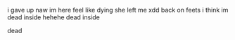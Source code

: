 i gave up
naw im here 
feel like dying 
she left me xdd
back on feets
i think im dead inside hehehe
dead inside

dead 
